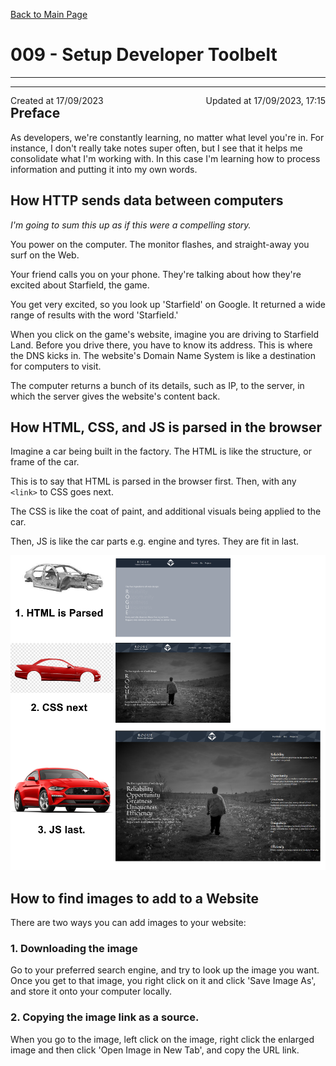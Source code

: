 [Back to Main Page](https://roguestar112.github.io/reading-notes/)

# 009 - Setup Developer Toolbelt
<hr>
<!-- Created and Updated At Timestamps, Manually Updated. created by Demie -->
<div style="position: relative; width: 100%;">
<p style="position: absolute; left: 0;"> Created at 17/09/2023 </p>
<p style="position: absolute; right: 0;"> Updated at 17/09/2023, 17:15 </p>

</div>

<hr>

## Preface

As developers, we're constantly learning, no matter what level you're in. For instance, I don't really take notes super often, but I see that it helps me consolidate what I'm working with. In this case I'm learning how to process information and putting it into my own words. 

## How HTTP sends data between computers

*I'm going to sum this up as if this were a compelling story.*

You power on the computer. The monitor flashes, and straight-away you surf on the Web.

Your friend calls you on your phone. They're talking about how they're excited about Starfield, the game.

You get very excited, so you look up 'Starfield' on Google. It returned a wide range of results with the word 'Starfield.' 

When you click on the game's website, imagine you are driving to Starfield Land. Before you drive there, you have to know its address. This is where the DNS kicks in. The website's Domain Name System is like a destination for computers to visit.

The computer returns a bunch of its details, such as IP, to the server, in which the server gives the website's content back.

## How HTML, CSS, and JS is parsed in the browser

Imagine a car being built in the factory. The HTML is like the structure, or frame of the car.

This is to say that HTML is parsed in the browser first. Then, with any `<link>` to CSS goes next.

The CSS is like the coat of paint, and additional visuals being applied to the car.

Then, JS is like the car parts e.g. engine and tyres. They are fit in last.

![Car analogy](../images/parsingwebsites.png)

## How to find images to add to a Website

There are two ways you can add images to your website:

### 1. Downloading the image
Go to your preferred search engine, and try to look up the image you want. Once you get to that image,
you right click on it and click 'Save Image As', and store it onto your computer locally.

### 2. Copying the image link as a source.
When you go to the image, left click on the image, right click the enlarged image and then click 'Open Image in New Tab', and copy the URL link.










